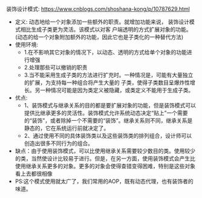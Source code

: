 装饰设计模式:  https://www.cnblogs.com/shoshana-kong/p/10787629.html
* 定义: 动态地给一个对象添加一些额外的职责。就增加功能来说， 装饰设计模式相比生成子类更为灵活。该模式以对客 户端透明的方式扩展对象的功能。(动态的给一个对象附加额外的功能，因此它也是子类化的一种替代方法)
* 使用环境:
  * 1.在不影响其它对象的情况下，以动态、透明的方式给单个对象的功能进行增强
  * 2.处理那些可以撤销的职责
  * 3.当不能采用生成子类的方法进行扩充时。一种情况是，可能有大量独立的扩展，为支持每一种组合将产生大量的 子类，使得子类数目呈爆炸性增长。另一种情况可能是因为类定义被隐藏，或类定义不能用于生成子类。
* 优点:
  * 1、装饰模式与继承关系的目的都是要扩展对象的功能，但是装饰模式可以提供比继承更多的灵活性。装饰模式允许系统动态决定“贴上”一个需要的“装饰”，或者除掉一个不需要的“装饰”。继承关系则不同，继承关系是静态的，它在系统运行前就决定了。
  * 2、通过使用不同的具体装饰类以及这些装饰类的排列组合，设计师可以创造出很多不同行为的组合。
* 缺点：由于使用装饰模式，可以比使用继承关系需要较少数目的类。使用较少的类，当然使设计比较易于进行。但是，在另一方面，使用装饰模式会产生比使用继承关系更多的对象。更多的对象会使得查错变得困难，特别是这些对象看上去都很相像
* PS:这个模式使用就太广了，我们常用的AOP，既有动态代理，也有装饰者的味道。